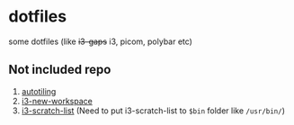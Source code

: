 # dotfiles
some dotfiles (like ~~i3-gaps~~ i3, picom, polybar etc)

## Not included repo

1. [autotiling](https://github.com/nwg-piotr/autotiling)
2. [i3-new-workspace](https://github.com/mivort/i3-new-workspace)
3. [i3-scratch-list](https://github.com/draxil/i3-scratch-list) (Need to put i3-scratch-list to ```$bin``` folder like ```/usr/bin/```)
